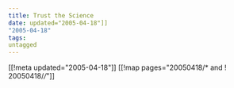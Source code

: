 ```yaml
---
title: Trust the Science
date: updated="2005-04-18"]]
"2005-04-18"
tags:
untagged
---
```

[[!meta updated="2005-04-18"]]
[[!map pages="20050418/* and ! 20050418/*/*"]]
